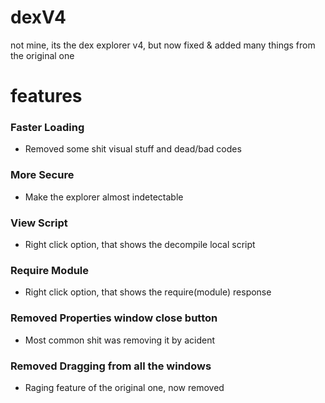 # dexV4
not mine, its the dex explorer v4, but now fixed & added many things from the original one

# features

### Faster Loading
- Removed some shit visual stuff and dead/bad codes

### More Secure
- Make the explorer almost indetectable

### View Script
- Right click option, that shows the decompile local script

### Require Module
- Right click option, that shows the require(module) response

### Removed Properties window close button
- Most common shit was removing it by acident

### Removed Dragging from all the windows
- Raging feature of the original one, now removed

